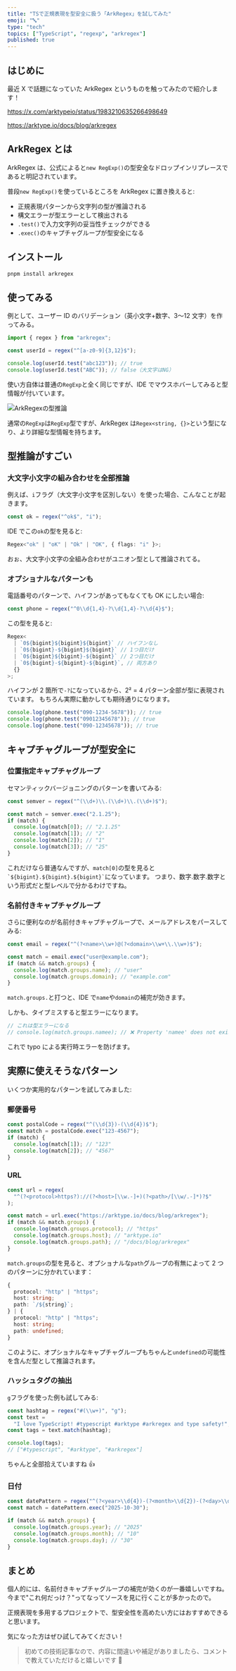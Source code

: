 ```yaml
---
title: "TSで正規表現を型安全に扱う「ArkRegex」を試してみた"
emoji: "🔤"
type: "tech"
topics: ["TypeScript", "regexp", "arkregex"]
published: true
---
```


## はじめに

最近 X で話題になっていた ArkRegex というものを触ってみたので紹介します！

https://x.com/arktypeio/status/1983210635266498649

https://arktype.io/docs/blog/arkregex

## ArkRegex とは

ArkRegex は、公式によると`new RegExp()`の型安全なドロップインリプレースであると明記されています。

普段`new RegExp()`を使っているところを ArkRegex に置き換えると:

- 正規表現パターンから文字列の型が推論される
- 構文エラーが型エラーとして検出される
- `.test()`で入力文字列の妥当性チェックができる
- `.exec()`のキャプチャグループが型安全になる

## インストール

```bash
pnpm install arkregex
```

## 使ってみる

例として、ユーザー ID のバリデーション（英小文字+数字、3〜12 文字）を作ってみる。

```typescript
import { regex } from "arkregex";

const userId = regex("^[a-z0-9]{3,12}$");

console.log(userId.test("abc123")); // true
console.log(userId.test("ABC")); // false（大文字はNG）
```

使い方自体は普通の`RegExp`と全く同じですが、IDE でマウスホバーしてみると型情報が付いています。

![ArkRegexの型推論](/images/arkregex-type-hover.png)

通常の`RegExp`は`RegExp`型ですが、ArkRegex は`Regex<string, {}>`という型になり、より詳細な型情報を持ちます。

## 型推論がすごい

### 大文字小文字の組み合わせを全部推論

例えば、`i`フラグ（大文字小文字を区別しない）を使った場合、こんなことが起きます。

```typescript
const ok = regex("^ok$", "i");
```

IDE でこの`ok`の型を見ると:

```typescript
Regex<"ok" | "oK" | "Ok" | "OK", { flags: "i" }>;
```

おぉ、大文字小文字の全組み合わせがユニオン型として推論されてる。

### オプショナルなパターンも

電話番号のパターンで、ハイフンがあってもなくても OK にしたい場合:

```typescript
const phone = regex("^0\\d{1,4}-?\\d{1,4}-?\\d{4}$");
```

この型を見ると:

```typescript
Regex<
  | `0${bigint}${bigint}${bigint}` // ハイフンなし
  | `0${bigint}-${bigint}${bigint}` // 1つ目だけ
  | `0${bigint}${bigint}-${bigint}` // 2つ目だけ
  | `0${bigint}-${bigint}-${bigint}`, // 両方あり
  {}
>;
```

ハイフンが 2 箇所で`-?`になっているから、2² = 4 パターン全部が型に表現されています。
もちろん実際に動かしても期待通りになります。

```typescript
console.log(phone.test("090-1234-5678")); // true
console.log(phone.test("09012345678")); // true
console.log(phone.test("090-12345678")); // true
```

## キャプチャグループが型安全に

### 位置指定キャプチャグループ

セマンティックバージョニングのパターンを書いてみる:

```typescript
const semver = regex("^(\\d+)\\.(\\d+)\\.(\\d+)$");

const match = semver.exec("2.1.25");
if (match) {
  console.log(match[0]); // "2.1.25"
  console.log(match[1]); // "2"
  console.log(match[2]); // "1"
  console.log(match[3]); // "25"
}
```

これだけなら普通なんですが、`match[0]`の型を見ると`` `${bigint}.${bigint}.${bigint}` ``になっています。
つまり、数字.数字.数字という形式だと型レベルで分かるわけですね。

### 名前付きキャプチャグループ

さらに便利なのが名前付きキャプチャグループで、メールアドレスをパースしてみる:

```typescript
const email = regex("^(?<name>\\w+)@(?<domain>\\w+\\.\\w+)$");

const match = email.exec("user@example.com");
if (match && match.groups) {
  console.log(match.groups.name); // "user"
  console.log(match.groups.domain); // "example.com"
}
```

`match.groups.`と打つと、IDE で`name`や`domain`の補完が効きます。

しかも、タイプミスすると型エラーになります。

```typescript
// これは型エラーになる
// console.log(match.groups.namee); // ❌ Property 'namee' does not exist
```

これで typo による実行時エラーを防げます。

## 実際に使えそうなパターン

いくつか実用的なパターンを試してみました:

### 郵便番号

```typescript
const postalCode = regex("^(\\d{3})-(\\d{4})$");
const match = postalCode.exec("123-4567");
if (match) {
  console.log(match[1]); // "123"
  console.log(match[2]); // "4567"
}
```

### URL

```typescript
const url = regex(
  "^(?<protocol>https?)://(?<host>[\\w.-]+)(?<path>/[\\w/.-]*)?$"
);

const match = url.exec("https://arktype.io/docs/blog/arkregex");
if (match && match.groups) {
  console.log(match.groups.protocol); // "https"
  console.log(match.groups.host); // "arktype.io"
  console.log(match.groups.path); // "/docs/blog/arkregex"
}
```

`match.groups`の型を見ると、オプショナルな`path`グループの有無によって 2 つのパターンに分かれています：

```typescript
{
  protocol: "http" | "https";
  host: string;
  path: `/${string}`;
} | {
  protocol: "http" | "https";
  host: string;
  path: undefined;
}
```

このように、オプショナルなキャプチャグループもちゃんと`undefined`の可能性を含んだ型として推論されます。

### ハッシュタグの抽出

`g`フラグを使った例も試してみる:

```typescript
const hashtag = regex("#(\\w+)", "g");
const text =
  "I love TypeScript! #typescript #arktype #arkregex and type safety!";
const tags = text.match(hashtag);

console.log(tags);
// ["#typescript", "#arktype", "#arkregex"]
```

ちゃんと全部拾えていますね 👍

### 日付

```typescript
const datePattern = regex("^(?<year>\\d{4})-(?<month>\\d{2})-(?<day>\\d{2})$");
const match = datePattern.exec("2025-10-30");

if (match && match.groups) {
  console.log(match.groups.year); // "2025"
  console.log(match.groups.month); // "10"
  console.log(match.groups.day); // "30"
}
```

## まとめ

個人的には、名前付きキャプチャグループの補完が効くのが一番嬉しいですね。
今まで"これ何だっけ？"ってなってソースを見に行くことが多かったので。

正規表現を多用するプロジェクトで、型安全性を高めたい方にはおすすめできると思います。

気になった方はぜひ試してみてください！

> 初めての技術記事なので、内容に間違いや補足がありましたら、コメントで教えていただけると嬉しいです 🙏
